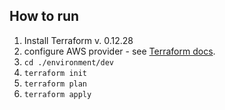 ## How to run
1. Install Terraform v. 0.12.28
2. configure AWS provider - see [Terraform docs](https://registry.terraform.io/providers/hashicorp/aws/latest/docs).
3. `cd ./environment/dev`
4. `terraform init`
5. `terraform plan`
6. `terraform apply`